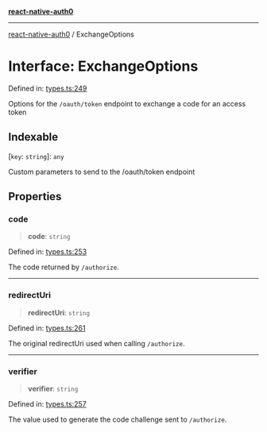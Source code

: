 [**react-native-auth0**](../README.md)

---

[react-native-auth0](../globals.md) / ExchangeOptions

# Interface: ExchangeOptions

Defined in: [types.ts:249](https://github.com/auth0/react-native-auth0/blob/64b3136e2ba68da80f979438fc7bc3abab9becdd/src/types.ts#L249)

Options for the `/oauth/token` endpoint to exchange a code for an access token

## Indexable

\[`key`: `string`\]: `any`

Custom parameters to send to the /oauth/token endpoint

## Properties

### code

> **code**: `string`

Defined in: [types.ts:253](https://github.com/auth0/react-native-auth0/blob/64b3136e2ba68da80f979438fc7bc3abab9becdd/src/types.ts#L253)

The code returned by `/authorize`.

---

### redirectUri

> **redirectUri**: `string`

Defined in: [types.ts:261](https://github.com/auth0/react-native-auth0/blob/64b3136e2ba68da80f979438fc7bc3abab9becdd/src/types.ts#L261)

The original redirectUri used when calling `/authorize`.

---

### verifier

> **verifier**: `string`

Defined in: [types.ts:257](https://github.com/auth0/react-native-auth0/blob/64b3136e2ba68da80f979438fc7bc3abab9becdd/src/types.ts#L257)

The value used to generate the code challenge sent to `/authorize`.
